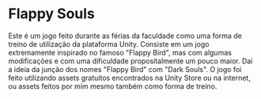 # Flappy Souls
Este é um jogo feito durante as férias da faculdade como uma forma de treino de utilização da plataforma Unity. Consiste em um jogo extremamente inspirado no famoso "Flappy Bird", mas com algumas modificações e com uma dificuldade propositalmente um pouco maior. Daí a ideia da junção dos nomes "Flappy Bird" com "Dark Souls".
O jogo foi feito utilizando assets gratuitos encontrados na Unity Store ou na internet, ou assets feitos por mim mesmo também como forma de treino.

